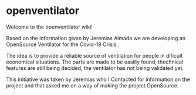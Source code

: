 # openventilator

Welcome to the openventilator wiki!

Based on the information given by Jeremias Almada we are developing an OpenSource Ventilator for the Covid-19 Crisis.

The idea is to provide a reliable source of ventilation for people in dificult economical situations. The parts are made to be easilly found, thechnical features are still being decided, the ventilator has not being validated yet.

This initiative was taken by Jeremias who I Contacted for information on the project and that asked me on a way of making the project OpenSource.

